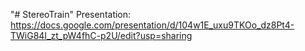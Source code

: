 "# StereoTrain" 
Presentation: https://docs.google.com/presentation/d/104w1E_uxu9TKOo_dz8Pt4-TWiG84I_zt_pW4fhC-p2U/edit?usp=sharing
